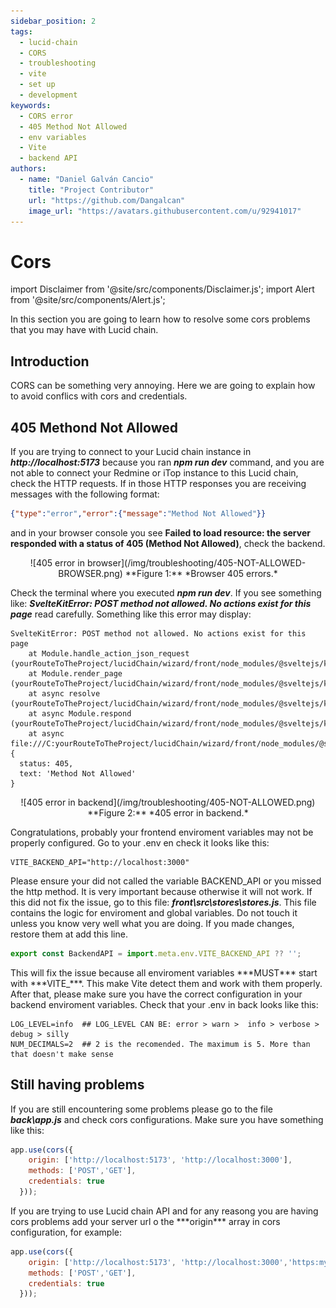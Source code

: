 ```yaml
---
sidebar_position: 2
tags: 
  - lucid-chain
  - CORS
  - troubleshooting
  - vite
  - set up
  - development
keywords:
  - CORS error
  - 405 Method Not Allowed
  - env variables
  - Vite
  - backend API
authors: 
  - name: "Daniel Galván Cancio"
    title: "Project Contributor"
    url: "https://github.com/Dangalcan"
    image_url: "https://avatars.githubusercontent.com/u/92941017"
---
```


# Cors

import Disclaimer from '@site/src/components/Disclaimer.js';
import Alert from '@site/src/components/Alert.js';

In this section you are going to learn how to resolve some cors problems that you may have with Lucid chain.

## Introduction

CORS can be something very annoying. Here we are going to explain how to avoid conflics with cors and credentials.

## 405 Methond Not Allowed

If you are trying to connect to your Lucid chain instance in ***http://localhost:5173*** because you ran ***npm run dev*** command, and you are not able to connect your Redmine or iTop instance to this Lucid chain, check the HTTP requests.  If in those HTTP responses you are receiving messages with the following format:

```json
{"type":"error","error":{"message":"Method Not Allowed"}}
```

 and in your browser console you see **Failed to load resource: the server responded with a status of 405 (Method Not Allowed)**, check the backend.

<div align="center">
![405 error in browser](/img/troubleshooting/405-NOT-ALLOWED-BROWSER.png)  
**Figure 1:** *Browser 405 errors.*
</div>

Check the terminal where you executed ***npm run dev***. If you see something like:
***SvelteKitError: POST method not allowed. No actions exist for this page*** read carefully. Something like this error may display:

```text
SvelteKitError: POST method not allowed. No actions exist for this page
    at Module.handle_action_json_request (yourRouteToTheProject/lucidChain/wizard/front/node_modules/@sveltejs/kit/src/runtime/server/page/actions.js:27:28)
    at Module.render_page (yourRouteToTheProject/lucidChain/wizard/front/node_modules/@sveltejs/kit/src/runtime/server/page/index.js:44:10)
    at async resolve (yourRouteToTheProject/lucidChain/wizard/front/node_modules/@sveltejs/kit/src/runtime/server/respond.js:449:18)
    at async Module.respond (yourRouteToTheProject/lucidChain/wizard/front/node_modules/@sveltejs/kit/src/runtime/server/respond.js:322:20)
    at async file:///C:yourRouteToTheProject/lucidChain/wizard/front/node_modules/@sveltejs/kit/src/exports/vite/dev/index.js:524:22 {
  status: 405,
  text: 'Method Not Allowed'
}
```

<div align="center">
![405 error in backend](/img/troubleshooting/405-NOT-ALLOWED.png)  
**Figure 2:** *405 error in backend.*
</div>

Congratulations, probably your frontend enviroment variables may not be properly configured. Go to your .env en check it looks like this:

```.env
VITE_BACKEND_API="http://localhost:3000"
```

Please ensure your did not called the variable BACKEND_API or you missed the http method. It is very important because otherwise it will not work. If this did not fix the issue, go to this file: ***front\src\stores\stores.js***. This file contains the logic for enviroment and global variables. Do not touch it unless you know very well what you are doing. If you made changes, restore them at add this line.

```js
export const BackendAPI = import.meta.env.VITE_BACKEND_API ?? '';
```

<Alert>
This will fix the issue because all enviroment variables ***MUST*** start with ***VITE_***. This make Vite detect them and work with them properly.
</Alert>

<Disclaimer>
After that, please make sure you have the correct configuration in your backend enviroment variables. Check that your .env in back looks like this:

```.env
LOG_LEVEL=info  ## LOG_LEVEL CAN BE: error > warn >  info > verbose > debug > silly
NUM_DECIMALS=2  ## 2 is the recomended. The maximum is 5. More than that doesn't make sense
```

</Disclaimer>

## Still having problems

If you are still encountering some problems please go to the file ***back\app.js*** and check cors configurations. Make sure you have something like this:

```js
app.use(cors({
    origin: ['http://localhost:5173', 'http://localhost:3000'], 
    methods: ['POST','GET'],
    credentials: true
  }));
```

<Disclaimer>
If you are trying to use Lucid chain API and for any reasong you are having cors problems add your server url o the ***origin*** array in cors configuration, for example:

```js
app.use(cors({
    origin: ['http://localhost:5173', 'http://localhost:3000','https:myCustomServer.com:80/myCustomApp'], 
    methods: ['POST','GET'],
    credentials: true
  }));
```

</Disclaimer>
